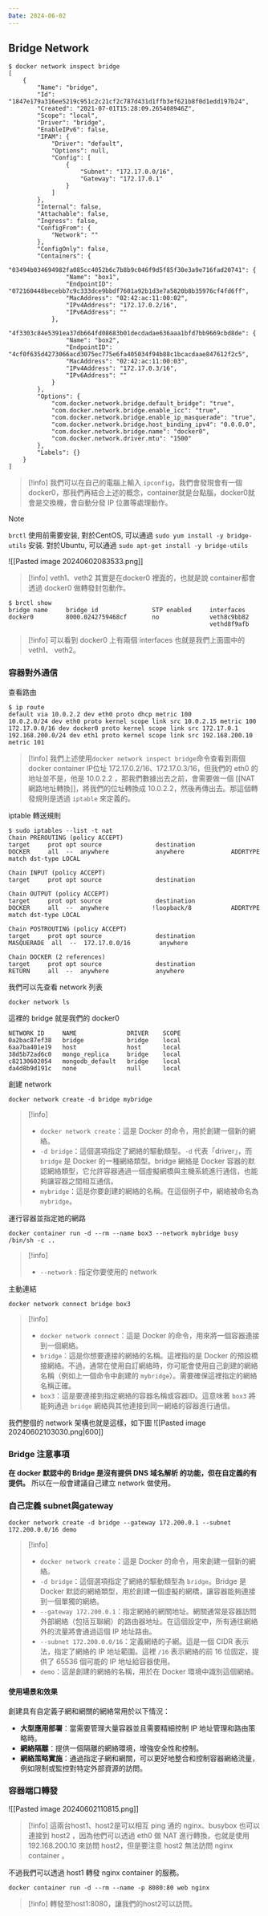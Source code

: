 ```yaml
---
Date: 2024-06-02
---
```

## Bridge Network
```shell
$ docker network inspect bridge
[
    {
        "Name": "bridge",
        "Id": "1847e179a316ee5219c951c2c21cf2c787d431d1ffb3ef621b8f0d1edd197b24",
        "Created": "2021-07-01T15:28:09.265408946Z",
        "Scope": "local",
        "Driver": "bridge",
        "EnableIPv6": false,
        "IPAM": {
            "Driver": "default",
            "Options": null,
            "Config": [
                {
                    "Subnet": "172.17.0.0/16",
                    "Gateway": "172.17.0.1"
                }
            ]
        },
        "Internal": false,
        "Attachable": false,
        "Ingress": false,
        "ConfigFrom": {
            "Network": ""
        },
        "ConfigOnly": false,
        "Containers": {
            "03494b034694982fa085cc4052b6c7b8b9c046f9d5f85f30e3a9e716fad20741": {
                "Name": "box1",
                "EndpointID": "072160448becebb7c9c333dce9bbdf7601a92b1d3e7a5820b8b35976cf4fd6ff",
                "MacAddress": "02:42:ac:11:00:02",
                "IPv4Address": "172.17.0.2/16",
                "IPv6Address": ""
            },
            "4f3303c84e5391ea37db664fd08683b01decdadae636aaa1bfd7bb9669cbd8de": {
                "Name": "box2",
                "EndpointID": "4cf0f635d4273066acd3075ec775e6fa405034f94b88c1bcacdaae847612f2c5",
                "MacAddress": "02:42:ac:11:00:03",
                "IPv4Address": "172.17.0.3/16",
                "IPv6Address": ""
            }
        },
        "Options": {
            "com.docker.network.bridge.default_bridge": "true",
            "com.docker.network.bridge.enable_icc": "true",
            "com.docker.network.bridge.enable_ip_masquerade": "true",
            "com.docker.network.bridge.host_binding_ipv4": "0.0.0.0",
            "com.docker.network.bridge.name": "docker0",
            "com.docker.network.driver.mtu": "1500"
        },
        "Labels": {}
    }
]
```
>[!info]
>我們可以在自己的電腦上輸入 `ipconfig`，我們會發現會有一個docker0，那我們再結合上述的概念，container就是台點腦，docker0就會是交換機，會自動分發 IP 位置等處理動作。

>[!note]
>`brctl` 使用前需要安装, 對於CentOS, 可以通過 `sudo yum install -y bridge-utils` 安装. 對於Ubuntu, 可以通過 `sudo apt-get install -y bridge-utils`

![[Pasted image 20240602083533.png]]
>[!info]
> veth1、veth2 其實是在docker0 裡面的，也就是說 container都會透過 docker0 做轉發封包動作。

```shell
$ brctl show
bridge name     bridge id               STP enabled     interfaces
docker0         8000.0242759468cf       no              veth8c9bb82
                                                        vethd8f9afb
```
> [!info]
> 可以看到 docker0 上有兩個 interfaces 也就是我們上面圖中的 veth1、 veth2。
### 容器對外通信
查看路由
```shell
$ ip route
default via 10.0.2.2 dev eth0 proto dhcp metric 100
10.0.2.0/24 dev eth0 proto kernel scope link src 10.0.2.15 metric 100
172.17.0.0/16 dev docker0 proto kernel scope link src 172.17.0.1
192.168.200.0/24 dev eth1 proto kernel scope link src 192.168.200.10 metric 101
```
>[!info]
>我們上述使用`docker network inspect bridge`命令查看到兩個docker container IP位址 172.17.0.2/16、172.17.0.3/16，但我們的 eth0 的地址並不是，他是 10.0.2.2 ，那我們數據出去之前，會需要做一個 [[NAT網路地址轉換]]，將我們的位址轉換成 10.0.2.2，然後再傳出去。那這個轉發規則是透過 `iptable` 來定義的。

iptable 轉送規則
```shell
$ sudo iptables --list -t nat
Chain PREROUTING (policy ACCEPT)
target     prot opt source               destination
DOCKER     all  --  anywhere             anywhere             ADDRTYPE match dst-type LOCAL

Chain INPUT (policy ACCEPT)
target     prot opt source               destination

Chain OUTPUT (policy ACCEPT)
target     prot opt source               destination
DOCKER     all  --  anywhere            !loopback/8           ADDRTYPE match dst-type LOCAL

Chain POSTROUTING (policy ACCEPT)
target     prot opt source               destination
MASQUERADE  all  --  172.17.0.0/16        anywhere

Chain DOCKER (2 references)
target     prot opt source               destination
RETURN     all  --  anywhere             anywhere
```

我們可以先查看 network 列表
```shell
docker network ls
```

這裡的 bridge 就是我們的 docker0 
```shell
NETWORK ID     NAME              DRIVER    SCOPE
0a2bac87ef38   bridge            bridge    local
6aa7ba401e19   host              host      local
38d5b72ad6c0   mongo_replica     bridge    local
c82130602054   mongodb_default   bridge    local
da4d8b9d191c   none              null      local
```

創建 network 
```shell
docker network create -d bridge mybridge
```
>[!info]
>- `docker network create`：這是 Docker 的命令，用於創建一個新的網絡。
>- `-d bridge`：這個選項指定了網絡的驅動類型。`-d` 代表「driver」，而 `bridge` 是 Docker 的一種網絡類型。bridge 網絡是 Docker 容器的默認網絡類型，它允許容器通過一個虛擬網橋與主機系統進行通信，也能夠讓容器之間相互通信。
>- `mybridge`：這是你要創建的網絡的名稱。在這個例子中，網絡被命名為 `mybridge`。

運行容器並指定她的網路
```shell
docker container run -d --rm --name box3 --network mybridge busy /bin/sh -c ..
```
>[!info]
>- `--network` : 指定你要使用的 network

主動連結
```shell
docker network connect bridge box3
```
>[!info]
>- `docker network connect`：這是 Docker 的命令，用來將一個容器連接到一個網絡。
>- `bridge`：這是你想要連接的網絡的名稱。這裡指的是 Docker 的預設橋接網絡。不過，通常在使用自訂網絡時，你可能會使用自己創建的網絡名稱（例如上一個命令中創建的 `mybridge`）。需要確保這裡指定的網絡名稱正確。
>- `box3`：這是要連接到指定網絡的容器名稱或容器ID。這意味著 `box3` 將能夠通過 `bridge` 網絡與其他連接到同一網絡的容器進行通信。

我們整個的 network 架構也就是這樣，如下圖
![[Pasted image 20240602103030.png|600]]
### Bridge 注意事項
**在 docker 默認中的 Bridge 是沒有提供 DNS 域名解析 的功能，但在自定義的有提供。**
所以在一般會建議自己建立 network 做使用。
### 自己定義 subnet與gateway
```shell
docker network create -d bridge --gateway 172.200.0.1 --subnet 172.200.0.0/16 demo
```
>[!info]
>- `docker network create`：這是 Docker 的命令，用來創建一個新的網絡。
>- `-d bridge`：這個選項指定了網絡的驅動類型為 `bridge`。Bridge 是 Docker 默認的網絡類型，用於創建一個虛擬的網橋，讓容器能夠連接到一個單獨的網絡。
>- `--gateway 172.200.0.1`：指定網絡的網關地址。網關通常是容器訪問外部網絡（包括互聯網）的路由器地址。在這個設定中，所有通往網絡外的流量將會通過這個 IP 地址路由。  
>- `--subnet 172.200.0.0/16`：定義網絡的子網。這是一個 CIDR 表示法，指定了網絡的 IP 地址範圍。這裡 `/16` 表示網絡的前 16 位固定，提供了 65536 個可能的 IP 地址給容器使用。
>- `demo`：這是創建的網絡的名稱，用於在 Docker 環境中識別這個網絡。
#### 使用場景和效果
創建具有自定義子網和網關的網絡常用於以下情況：
- **大型應用部署**：當需要管理大量容器並且需要精細控制 IP 地址管理和路由策略時。
- **網絡隔離**：提供一個隔離的網絡環境，增強安全性和控制。
- **網絡策略實施**：通過指定子網和網關，可以更好地整合和控制容器網絡流量，例如限制或監控對特定外部資源的訪問。
### 容器端口轉發
![[Pasted image 20240602110815.png]]
>[!info]
>這兩台host1、host2是可以相互 ping 通的 nginx、busybox 也可以連接到 host2 ，因為他們可以透過 eth0 做 NAT 進行轉換，也就是使用 192.168.200.10 來訪問 host2，但是要注意 host2 無法訪問 nginx container 。

不過我們可以透過 host1 轉發 nginx container 的服務。
```shell
docker container run -d --rm --name -p 8080:80 web nginx
```
>[!info]
>轉發至host1:8080，讓我們的host2可以訪問。